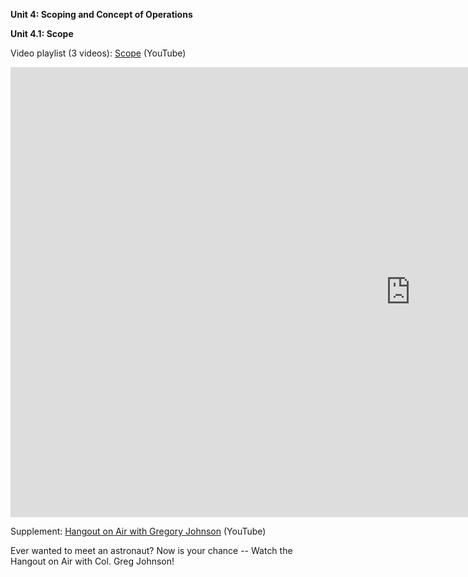 **Unit 4: Scoping and Concept of Operations** <span id="4"></span>  

**Unit 4.1: Scope**

Video playlist (3 videos): [Scope](https://www.youtube.com/watch?list=PLMrpXL7ZxXYVzcL3l1og82csAi0H7GcHQ&v=pj6g_Z6hzTs) (YouTube)

<iframe width="1280" height="720" src="https://www.youtube-nocookie.com/embed/pj6g_Z6hzTs?list=PLMrpXL7ZxXYVzcL3l1og82csAi0H7GcHQ" frameborder="0" allowfullscreen></iframe>

Supplement: [Hangout on Air with Gregory Johnson](https://youtu.be/EUmhzFMOaxQ) (YouTube)  

Ever wanted to meet an astronaut? Now is your chance -- Watch the
Hangout on Air with Col. Greg Johnson!


